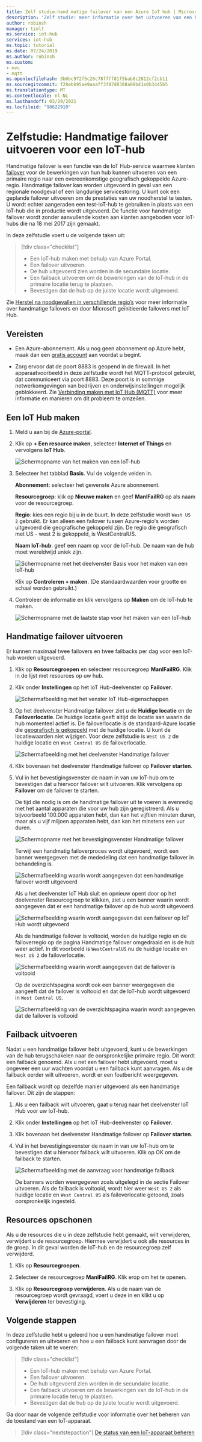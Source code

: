 ```yaml
---
title: Zelf studie-hand matige failover van een Azure IoT hub | Microsoft Docs
description: 'Zelf studie: meer informatie over het uitvoeren van een hand matige failover van uw IoT-hub naar een andere regio en om te controleren of deze werkt. Ga vervolgens terug naar de oorspronkelijke regio en controleer deze opnieuw.'
author: robinsh
manager: timlt
ms.service: iot-hub
services: iot-hub
ms.topic: tutorial
ms.date: 07/24/2019
ms.author: robinsh
ms.custom:
- mvc
- mqtt
ms.openlocfilehash: 3b6bc972f5c26c78ffff81f5bab8c2812cf2cb11
ms.sourcegitcommit: f28ebb95ae9aaaff3f87d8388a09b41e0b3445b5
ms.translationtype: MT
ms.contentlocale: nl-NL
ms.lasthandoff: 03/29/2021
ms.locfileid: "98622910"
---
```

# <a name="tutorial-perform-manual-failover-for-an-iot-hub"></a>Zelfstudie: Handmatige failover uitvoeren voor een IoT-hub

Handmatige failover is een functie van de IoT Hub-service waarmee klanten [failover](https://en.wikipedia.org/wiki/Failover) voor de bewerkingen van hun hub kunnen uitvoeren van een primaire regio naar een overeenkomstige geografisch gekoppelde Azure-regio. Handmatige failover kan worden uitgevoerd in geval van een regionale noodgeval of een langdurige servicestoring. U kunt ook een geplande failover uitvoeren om de prestaties van uw noodherstel te testen. U wordt echter aangeraden een test-IoT-hub te gebruiken in plaats van een IoT-hub die in productie wordt uitgevoerd. De functie voor handmatige failover wordt zonder aanvullende kosten aan klanten aangeboden voor IoT-hubs die na 18 mei 2017 zijn gemaakt.

In deze zelfstudie voert u de volgende taken uit:

> [!div class="checklist"]
> * Een IoT-hub maken met behulp van Azure Portal. 
> * Een failover uitvoeren. 
> * De hub uitgevoerd zien worden in de secundaire locatie.
> * Een failback uitvoeren om de bewerkingen van de IoT-hub in de primaire locatie terug te plaatsen. 
> * Bevestigen dat de hub op de juiste locatie wordt uitgevoerd.

Zie [Herstel na noodgevallen in verschillende regio’s](iot-hub-ha-dr.md#cross-region-dr) voor meer informatie over handmatige failovers en door Microsoft geïnitieerde failovers met IoT Hub.

## <a name="prerequisites"></a>Vereisten

* Een Azure-abonnement. Als u nog geen abonnement op Azure hebt, maak dan een [gratis account](https://azure.microsoft.com/free/?WT.mc_id=A261C142F) aan voordat u begint.

* Zorg ervoor dat de poort 8883 is geopend in de firewall. In het apparaatvoorbeeld in deze zelfstudie wordt het MQTT-protocol gebruikt, dat communiceert via poort 8883. Deze poort is in sommige netwerkomgevingen van bedrijven en onderwijsinstellingen mogelijk geblokkeerd. Zie [Verbinding maken met IoT Hub (MQTT)](iot-hub-mqtt-support.md#connecting-to-iot-hub) voor meer informatie en manieren om dit probleem te omzeilen.

## <a name="create-an-iot-hub"></a>Een IoT Hub maken

1. Meld u aan bij de [Azure-portal](https://portal.azure.com). 

2. Klik op **+ Een resource maken**, selecteer **Internet of Things** en vervolgens **IoT Hub**.

   ![Schermopname van het maken van een IoT-hub](./media/tutorial-manual-failover/create-hub-01.png)

3. Selecteer het tabblad **Basis**. Vul de volgende velden in.

    **Abonnement**: selecteer het gewenste Azure abonnement.

    **Resourcegroep**: klik op **Nieuwe maken** en geef **ManlFailRG** op als naam voor de resourcegroep.

    **Regio**: kies een regio bij u in de buurt. In deze zelfstudie wordt `West US 2` gebruikt. Er kan alleen een failover tussen Azure-regio's worden uitgevoerd die geografische gekoppeld zijn. De regio die geografisch met US - west 2 is gekoppeld, is WestCentralUS.
    
   **Naam IoT-hub**: geef een naam op voor de IoT-hub. De naam van de hub moet wereldwijd uniek zijn. 

   ![Schermopname met het deelvenster Basis voor het maken van een IoT-hub](./media/tutorial-manual-failover/create-hub-02-basics.png)

   Klik op **Controleren + maken**. (De standaardwaarden voor grootte en schaal worden gebruikt.) 

4. Controleer de informatie en klik vervolgens op **Maken** om de IoT-hub te maken. 

   ![Schermopname met de laatste stap voor het maken van een IoT-hub](./media/tutorial-manual-failover/create-hub-03-create.png)

## <a name="perform-a-manual-failover"></a>Handmatige failover uitvoeren

Er kunnen maximaal twee failovers en twee failbacks per dag voor een IoT-hub worden uitgevoerd.

1. Klik op **Resourcegroepen** en selecteer resourcegroep **ManlFailRG**. Klik in de lijst met resources op uw hub. 

1. Klik onder **Instellingen** op het IoT Hub-deelvenster op **Failover**.

   ![Schermafbeelding met het venster IoT Hub-eigenschappen](./media/tutorial-manual-failover/trigger-failover-01.png)

1. Op het deelvenster Handmatige failover ziet u de **Huidige locatie** en de **Failoverlocatie**. De huidige locatie geeft altijd de locatie aan waarin de hub momenteel actief is. De failoverlocatie is de standaard-Azure locatie die [geografisch is gekoppeld](../best-practices-availability-paired-regions.md) met de huidige locatie. U kunt de locatiewaarden niet wijzigen. Voor deze zelfstudie is `West US 2` de huidige locatie en `West Central US` de failoverlocatie.

   ![Schermafbeelding met het deelvenster Handmatige failover](./media/tutorial-manual-failover/trigger-failover-02.png)

1. Klik bovenaan het deelvenster Handmatige failover op **Failover starten**. 

1. Vul in het bevestigingsvenster de naam in van uw IoT-hub om te bevestigen dat u hiervoor failover wilt uitvoeren. Klik vervolgens op **Failover** om de failover te starten.

   De tijd die nodig is om de handmatige failover uit te voeren is evenredig met het aantal apparaten die voor uw hub zijn geregistreerd. Als u bijvoorbeeld 100.000 apparaten hebt, dan kan het vijftien minuten duren, maar als u vijf miljoen apparaten hebt, dan kan het minstens een uur duren.

   ![Schermopname met het bevestigingsvenster Handmatige failover](./media/tutorial-manual-failover/trigger-failover-03-confirm.png)

   Terwijl een handmatig failoverproces wordt uitgevoerd, wordt een banner weergegeven met de mededeling dat een handmatige failover in behandeling is. 

   ![Schermafbeelding waarin wordt aangegeven dat een handmatige failover wordt uitgevoerd](./media/tutorial-manual-failover/trigger-failover-04-in-progress.png)

   Als u het deelvenster IoT Hub sluit en opnieuw opent door op het deelvenster Resourcegroep te klikken, ziet u een banner waarin wordt aangegeven dat er een handmatige failover op de hub wordt uitgevoerd. 

   ![Schermafbeelding waarin wordt aangegeven dat een failover op IoT Hub wordt uitgevoerd](./media/tutorial-manual-failover/trigger-failover-05-hub-inactive.png)

   Als de handmatige failover is voltooid, worden de huidige regio en de failoverregio op de pagina Handmatige failover omgedraaid en is de hub weer actief. In dit voorbeeld is `WestCentralUS` nu de huidige locatie en `West US 2` de failoverlocatie. 

   ![Schermafbeelding waarin wordt aangegeven dat de failover is voltooid](./media/tutorial-manual-failover/trigger-failover-06-finished.png)

   Op de overzichtspagina wordt ook een banner weergegeven die aangeeft dat de failover is voltooid en dat de IoT-hub wordt uitgevoerd in `West Central US`.

   ![Schermafbeelding van de overzichtspagina waarin wordt aangegeven dat de failover is voltooid](./media/tutorial-manual-failover/trigger-failover-06-finished-overview.png)


## <a name="perform-a-failback"></a>Failback uitvoeren 

Nadat u een handmatige failover hebt uitgevoerd, kunt u de bewerkingen van de hub terugschakelen naar de oorspronkelijke primaire regio. Dit wordt een failback genoemd. Als u net een failover hebt uitgevoerd, moet u ongeveer een uur wachten voordat u een failback kunt aanvragen. Als u de failback eerder wilt uitvoeren, wordt er een foutbericht weergegeven.

Een failback wordt op dezelfde manier uitgevoerd als een handmatige failover. Dit zijn de stappen: 

1. Als u een failback wilt uitvoeren, gaat u terug naar het deelvenster IoT Hub voor uw IoT-hub.

2. Klik onder **Instellingen** op het IoT Hub-deelvenster op **Failover**. 

3. Klik bovenaan het deelvenster Handmatige failover op **Failover starten**. 

4. Vul in het bevestigingsvenster de naam in van uw IoT-hub om te bevestigen dat u hiervoor failback wilt uitvoeren. Klik op OK om de failback te starten. 

   ![Schermafbeelding met de aanvraag voor handmatige failback](./media/tutorial-manual-failover/trigger-failover-03-confirm.png)

   De banners worden weergegeven zoals uitgelegd in de sectie Failover uitvoeren. Als de failback is voltooid, wordt hier weer `West US 2` als huidige locatie en `West Central US` als failoverlocatie getoond, zoals oorspronkelijk ingesteld.

## <a name="clean-up-resources"></a>Resources opschonen 

Als u de resources die u in deze zelfstudie hebt gemaakt, wilt verwijderen, verwijdert u de resourcegroep. Hiermee verwijdert u ook alle resources in de groep. In dit geval worden de IoT-hub en de resourcegroep zelf verwijderd. 

1. Klik op **Resourcegroepen**. 

2. Selecteer de resourcegroep **ManlFailRG**. Klik erop om het te openen. 

3. Klik op **Resourcegroep verwijderen**. Als u de naam van de resourcegroep wordt gevraagd, voert u deze in en klikt u op **Verwijderen** ter bevestiging. 

## <a name="next-steps"></a>Volgende stappen

In deze zelfstudie hebt u geleerd hoe u een handmatige failover moet configureren en uitvoeren en hoe u een failback kunt aanvragen door de volgende taken uit te voeren:

> [!div class="checklist"]
> * Een IoT-hub maken met behulp van Azure Portal. 
> * Een failover uitvoeren. 
> * De hub uitgevoerd zien worden in de secundaire locatie.
> * Een failback uitvoeren om de bewerkingen van de IoT-hub in de primaire locatie terug te plaatsen. 
> * Bevestigen dat de hub op de juiste locatie wordt uitgevoerd.

Ga door naar de volgende zelfstudie voor informatie over het beheren van de toestand van een IoT-apparaat. 

> [!div class="nextstepaction"]
> [De status van een IoT-apparaat beheren](tutorial-device-twins.md)
